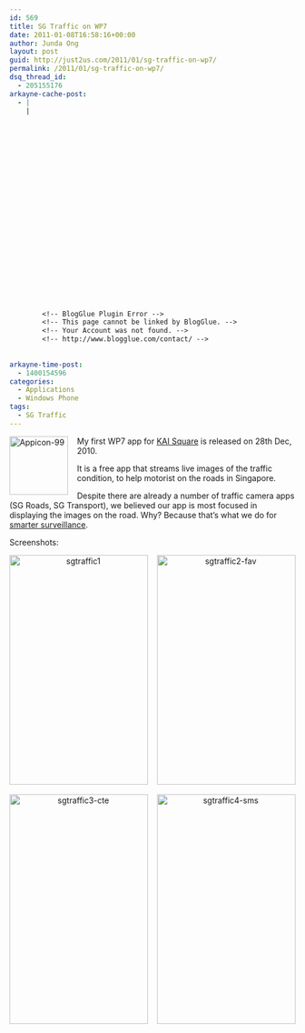 ```yaml
---
id: 569
title: SG Traffic on WP7
date: 2011-01-08T16:58:16+00:00
author: Junda Ong
layout: post
guid: http://just2us.com/2011/01/sg-traffic-on-wp7/
permalink: /2011/01/sg-traffic-on-wp7/
dsq_thread_id:
  - 205155176
arkayne-cache-post:
  - |
    |
        
        
        
        
        
        
        
        
        
        
        
        
        
        
        
        
        
        
        
        
        
        
        
        <!-- BlogGlue Plugin Error -->
        <!-- This page cannot be linked by BlogGlue. -->
        <!-- Your Account was not found. -->
        <!-- http://www.blogglue.com/contact/ -->
        
        
arkayne-time-post:
  - 1400154596
categories:
  - Applications
  - Windows Phone
tags:
  - SG Traffic
---
```

<a href="http://just2us.com/wp-content/uploads/2011/01/Appicon-99.png" onclick="__gaTracker('send', 'event', 'outbound-article', 'http://just2us.com/wp-content/uploads/2011/01/Appicon-99.png', '');"><img style="background-image: none; border-bottom: 0px; border-left: 0px; margin: 0px 16px 0px 0px; padding-left: 0px; padding-right: 0px; display: inline; float: left; border-top: 0px; border-right: 0px; padding-top: 0px" title="Appicon-99" border="0" alt="Appicon-99" align="left" src="http://just2us.com/wp-content/uploads/2011/01/Appicon-99_thumb.png" width="103" height="103" /></a>My first WP7 app for <a href="http://kaisquare.com/" onclick="__gaTracker('send', 'event', 'outbound-article', 'http://kaisquare.com/', 'KAI Square');">KAI Square</a> is released on 28th Dec, 2010. 

It is a free app that streams live images of the traffic condition, to help motorist on the roads in Singapore.

Despite there are already a number of traffic camera apps (SG Roads, SG Transport), we believed our app is most focused in displaying the images on the road. Why? Because that’s what we do for <a href="http://just2us.com/2010/10/juzz4-released/" onclick="__gaTracker('send', 'event', 'outbound-article', 'http://just2us.com/2010/10/juzz4-released/', 'smarter surveillance');">smarter surveillance</a>.

Screenshots:

<p align="center">
  <a href="http://just2us.com/wp-content/uploads/2011/01/sgtraffic1.png" onclick="__gaTracker('send', 'event', 'outbound-article', 'http://just2us.com/wp-content/uploads/2011/01/sgtraffic1.png', '');"><img style="background-image: none; border-bottom: 0px; border-left: 0px; padding-left: 0px; padding-right: 0px; display: inline; border-top: 0px; border-right: 0px; padding-top: 0px" title="sgtraffic1" border="0" alt="sgtraffic1" src="http://just2us.com/wp-content/uploads/2011/01/sgtraffic1_thumb.png" width="244" height="404" /></a>&#160;&#160;&#160; <a href="http://just2us.com/wp-content/uploads/2011/01/sgtraffic2-fav.png" onclick="__gaTracker('send', 'event', 'outbound-article', 'http://just2us.com/wp-content/uploads/2011/01/sgtraffic2-fav.png', '');"><img style="background-image: none; border-bottom: 0px; border-left: 0px; padding-left: 0px; padding-right: 0px; display: inline; border-top: 0px; border-right: 0px; padding-top: 0px" title="sgtraffic2-fav" border="0" alt="sgtraffic2-fav" src="http://just2us.com/wp-content/uploads/2011/01/sgtraffic2-fav_thumb.png" width="244" height="404" /></a>
</p>

<p align="center">
  <a href="http://just2us.com/wp-content/uploads/2011/01/sgtraffic3-cte.png" onclick="__gaTracker('send', 'event', 'outbound-article', 'http://just2us.com/wp-content/uploads/2011/01/sgtraffic3-cte.png', '');"><img style="background-image: none; border-bottom: 0px; border-left: 0px; padding-left: 0px; padding-right: 0px; display: inline; border-top: 0px; border-right: 0px; padding-top: 0px" title="sgtraffic3-cte" border="0" alt="sgtraffic3-cte" src="http://just2us.com/wp-content/uploads/2011/01/sgtraffic3-cte_thumb.png" width="244" height="404" /></a>&#160;&#160;&#160; <a href="http://just2us.com/wp-content/uploads/2011/01/sgtraffic4-sms.png" onclick="__gaTracker('send', 'event', 'outbound-article', 'http://just2us.com/wp-content/uploads/2011/01/sgtraffic4-sms.png', '');"><img style="background-image: none; border-bottom: 0px; border-left: 0px; padding-left: 0px; padding-right: 0px; display: inline; border-top: 0px; border-right: 0px; padding-top: 0px" title="sgtraffic4-sms" border="0" alt="sgtraffic4-sms" src="http://just2us.com/wp-content/uploads/2011/01/sgtraffic4-sms_thumb.png" width="244" height="404" /></a>
</p>

<div style="font-size:0px;height:0px;line-height:0px;margin:0;padding:0;clear:both">
</div>